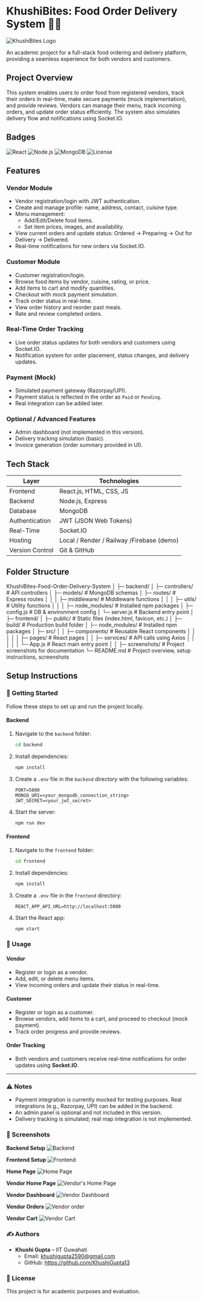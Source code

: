 # KhushiBites: Food Order Delivery System 🍔🛵
![KhushiBites Logo](frontend/src/khushibites_logo.svg)

An academic project for a full-stack food ordering and delivery platform, providing a seamless experience for both vendors and customers.

## Project Overview
This system enables users to order food from registered vendors, track their orders in real-time, make secure payments (mock implementation), and provide reviews. Vendors can manage their menu, track incoming orders, and update order status efficiently. The system also simulates delivery flow and notifications using Socket.IO.

## Badges

![React](https://img.shields.io/badge/Frontend-React-blue)
![Node.js](https://img.shields.io/badge/Backend-Node.js-green)
![MongoDB](https://img.shields.io/badge/Database-MongoDB-brightgreen)
![License](https://img.shields.io/badge/License-Academic-lightgrey)

## Features

### Vendor Module
- Vendor registration/login with JWT authentication.
- Create and manage profile: name, address, contact, cuisine type.
- Menu management:
  - Add/Edit/Delete food items.
  - Set item prices, images, and availability.
- View current orders and update status: Ordered → Preparing → Out for Delivery → Delivered.
- Real-time notifications for new orders via Socket.IO.

### Customer Module
- Customer registration/login.
- Browse food items by vendor, cuisine, rating, or price.
- Add items to cart and modify quantities.
- Checkout with mock payment simulation.
- Track order status in real-time.
- View order history and reorder past meals.
- Rate and review completed orders.

### Real-Time Order Tracking
- Live order status updates for both vendors and customers using Socket.IO.
- Notification system for order placement, status changes, and delivery updates.

### Payment (Mock)
- Simulated payment gateway (Razorpay/UPI).
- Payment status is reflected in the order as `Paid` or `Pending`.
- Real integration can be added later.

### Optional / Advanced Features
- Admin dashboard (not implemented in this version).
- Delivery tracking simulation (basic).
- Invoice generation (order summary provided in UI).


## Tech Stack

| Layer          | Technologies                             |
|----------------|------------------------------------------|
| Frontend       | React.js, HTML, CSS, JS                  |
| Backend        | Node.js, Express                         |
| Database       | MongoDB                                  |
| Authentication | JWT (JSON Web Tokens)                    |
| Real-Time      | Socket.IO                                |
| Hosting        | Local / Render / Railway /Firebase (demo)|
| Version Control| Git & GitHub                    |


## Folder Structure

KhushiBites-Food-Order-Delivery-System
│
├─ backend/
│  ├─ controllers/        # API controllers
│  ├─ models/             # MongoDB schemas
│  ├─ routes/             # Express routes
│  │
│  ├─ middleware/         # Middleware functions
│  │
│  ├─ utils/              # Utility functions
│  │
│  ├─ node_modules/       # Installed npm packages
│  ├─ config.js           # DB & environment config
│  └─ server.js           # Backend entry point
│
├─ frontend/
│  ├─ public/             # Static files (index.html, favicon, etc.)
│  ├─ build/              # Production build folder
│  ├─ node_modules/       # Installed npm packages
│  ├─ src/
│  │  ├─ components/      # Reusable React components
│  │  │
│  │  ├─ pages/           # React pages
│  │  ├─ services/        # API calls using Axios
│  │  │
│  │  └─ App.js           # React main entry point
│  │
├─ screenshots/           # Project screenshots for documentation
└─ README.md              # Project overview, setup instructions, screenshots


## Setup Instructions

### 🚀 Getting Started

Follow these steps to set up and run the project locally.

#### **Backend**

1.  Navigate to the `backend` folder:
    ```bash
    cd backend
    ```

2.  Install dependencies:
    ```bash
    npm install
    ```

3.  Create a `.env` file in the `backend` directory with the following variables:
    ```
    PORT=5000
    MONGO_URI=<your_mongodb_connection_string>
    JWT_SECRET=<your_jwt_secret>
    ```

4.  Start the server:
    ```bash
    npm run dev
    ```


#### **Frontend**

1.  Navigate to the `frontend` folder:
    ```bash
    cd frontend
    ```

2.  Install dependencies:
    ```bash
    npm install
    ```

3.  Create a `.env` file in the `frontend` directory:
    ```
    REACT_APP_API_URL=http://localhost:5000
    ```

4.  Start the React app:
    ```bash
    npm start
    ```


### 📝 Usage

#### **Vendor**

* Register or login as a vendor.
* Add, edit, or delete menu items.
* View incoming orders and update their status in real-time.

#### **Customer**

* Register or login as a customer.
* Browse vendors, add items to a cart, and proceed to checkout (mock payment).
* Track order progress and provide reviews.

#### **Order Tracking**

* Both vendors and customers receive real-time notifications for order updates using **Socket.IO**.

---

### ⚠️ Notes

* Payment integration is currently mocked for testing purposes. Real integrations (e.g., Razorpay, UPI) can be added in the backend.
* An admin panel is optional and not included in this version.
* Delivery tracking is simulated; real map integration is not implemented.


### 📸 Screenshots

**Backend Setup**
![Backend](screenshots/backend.png)

**Frontend Setup**
![Frontend](screenshots/frontend.png)

**Home Page**
![Home Page](screenshots/homepage.png)

**Vendor Home Page**
![Vendor's Home Page](screenshots/vendor_homepage.png)

**Vendor Dashboard**
![Vendor Dashboard](screenshots/vendor_dashboard.png)

**Vendor Orders**
![Vendor order](screenshots/vendor_orders.png)

**Vendor Cart**
![Vendor Cart](screenshots/vendor_cart.png)


### ✍️ Authors

* **Khushi Gupta** – IIT Guwahati
    * Email: khushigupta2590@gmail.com
    * GitHub: https://github.com/KhushiGupta13

### 📄 License

This project is for academic purposes and evaluation.